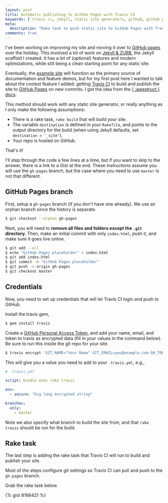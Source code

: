 ```yaml
---
layout: post
title: Automatic publishing to GitHub Pages with Travis CI
keywords: [ travis ci, jekyll, static site generators, github, github pages, git, rake, ruby ]
meta:
  description: "Rake task to push static site to GitHub Pages with Travis CI."
comments: true
---
```


I've been working on improving my site
and moving it over to [GitHub pages] over the holiday.
This involved a lot of work on [Jekyll & ZURB],
the Jekyll scaffold I created.
It has a lot of (optional) features and modern optimizations,
while still being a clean starting point for any static site.

Eventually, the [example site]
will function as the primary source of documentation and feature demos,
but for my first post here I wanted to talk about the coolest feature I added:
getting [Travis CI] to build and publish the site
to [GitHub Pages] on new commits.
I got the idea from the [{ :awestruct } docs].

This method should work with any static site generator,
or really anything as I only make the following assumptions:

- There is a rake task, `rake build` that will build your site.
- The variable `destination` is defined in your `Rakefile`,
  and points to the output directory for the build
  (when using Jekyll defaults, set `destination = '_site'`).
- Your repo is hosted on GitHub.

That's it!

I'll step through the code a few lines at a time,
but if you want to skip to the answer, there is a link to a Gist at the end.
These instructions assume you will use the `gh-pages` branch,
but the case where you need to use `master` is not that different.

## GitHub Pages branch

First, setup a `gh-pages` branch (if you don't have one already).
We use an orphan branch since the history is separate.

```bash
$ git checkout --orphan gh-pages
```

Next, you will need to **remove all files and folders except the `.git` directory.**
Then, make an initial commit with only `index.html`, push it, and make sure it goes live online.

```bash
$ git add --all
$ echo "GitHub Pages placeholder" > index.html
$ git add index.html
$ git commit -m "GitHub Pages placeholder"
$ git push -u origin gh-pages
$ git checkout master
```

## Credentials

Now, you need to set up credentials that will let Travis CI login and push to GitHub.

Install the travis gem,

```bash
$ gem install travis
```

Create a [GitHub Personal Access Token],
and add your name, email, and token to travis as encrypted data
(fill in your values in the command below).
Be sure to run this inside the git repo for your site.

```bash
$ travis encrypt 'GIT_NAME="Your Name" GIT_EMAIL=you@example.com GH_TOKEN=token'
```

This will give you a value you need to add to your `.travis.yml`, e.g.,

```yaml
# .travis.yml

script: bundle exec rake travis

env:
  - secure: "big long encrypted string"

branches:
  only:
    - master
```

Note we also specify what branch to build the site from,
and that `rake travis` should be run for the build.

## Rake task

The last step is adding the rake task that Travis CI
will run to build and publish your site.

Most of the steps configure git settings so
Travis CI can pull and push to the `gh-pages` branch.

Grab the rake task below.

{% gist 8166421 %}

[{ :awestruct } docs]: http://awestruct.org/auto-deploy-to-github-pages/
[example site]: http://io.evansosenko.com/jekyll-and-zurb/
[GitHub Pages]: http://pages.github.com/
[GitHub Personal Access Token]: https://github.com/settings/applications
[Jekyll & ZURB]: https://github.com/razor-x/jekyll-and-zurb/
[Travis CI]: https://travis-ci.org/
